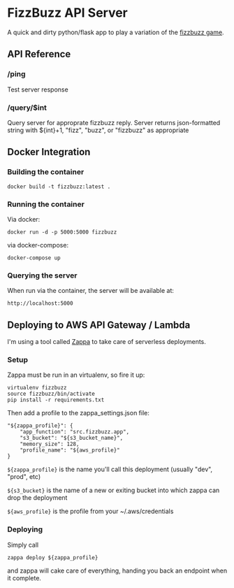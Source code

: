 # FizzBuzz API Server
A quick and dirty python/flask app to play a variation
of the [fizzbuzz game](https://en.wikipedia.org/wiki/Fizz_buzz).

## API Reference
### /ping
Test server response

### /query/$int
Query server for approprate fizzbuzz reply. Server returns json-formatted string with ${int}+1, "fizz", "buzz", or "fizzbuzz" as appropriate

## Docker Integration

### Building the container

```docker build -t fizzbuzz:latest .```

### Running the container

Via docker:

```docker run -d -p 5000:5000 fizzbuzz```

via docker-compose:

```docker-compose up```

### Querying the server
When run via the container, the server will be available at: 

```http://localhost:5000```

## Deploying to AWS API Gateway / Lambda
I'm using a tool called [Zappa](https://github.com/Miserlou/Zappa#basic-usage) to take care of serverless deployments.

### Setup
Zappa must be run in an virtualenv, so fire it up:

```
virtualenv fizzbuzz
source fizzbuzz/bin/activate
pip install -r requirements.txt
```

Then add a profile to the zappa_settings.json file:

```
"${zappa_profile}": {
	"app_function": "src.fizzbuzz.app", 
	"s3_bucket": "${s3_bucket_name}",
	"memory_size": 128,
	"profile_name": "${aws_profile}"
}
```

`${zappa_profile}` is the name you'll call this deployment (usually "dev", "prod", etc)

`${s3_bucket}` is the name of a new or exiting bucket into which zappa can drop the deployment

`${aws_profile}` is the profile from your ~/.aws/credentials 

### Deploying
Simply call

```zappa deploy ${zappa_profile}```

and zappa will cake care of everything, handing you back an endpoint when it complete.

